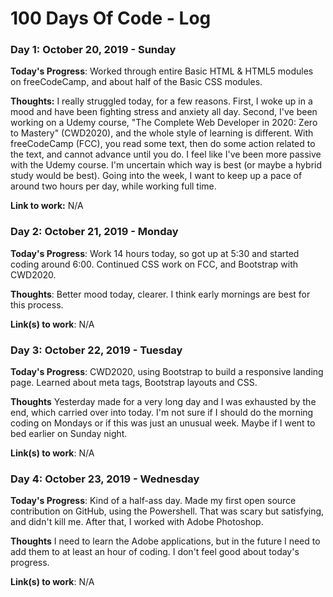 # 100 Days Of Code - Log

### Day 1: October 20, 2019 - Sunday

**Today's Progress**: Worked through entire Basic HTML & HTML5 modules on freeCodeCamp, and about half of the Basic CSS modules. 

**Thoughts:** I really struggled today, for a few reasons. First, I woke up in a mood and have been fighting stress and anxiety all day. Second, I've been working on a Udemy course, "The Complete Web Developer in 2020: Zero to Mastery" (CWD2020), and the whole style of learning is different. With freeCodeCamp (FCC), you read some text, then do some action related to the text, and cannot advance until you do. I feel like I've been more passive with the Udemy course. I'm uncertain which way is best (or maybe a hybrid study would be best). Going into the week, I want to keep up a pace of around two hours per day, while working full time. 

**Link to work:** N/A

### Day 2: October 21, 2019 - Monday

**Today's Progress**: Work 14 hours today, so got up at 5:30 and started coding around 6:00. Continued CSS work on FCC, and Bootstrap with CWD2020.

**Thoughts**: Better mood today, clearer. I think early mornings are best for this process.

**Link(s) to work**: N/A


### Day 3: October 22, 2019 - Tuesday

**Today's Progress**: CWD2020, using Bootstrap to build a responsive landing page. Learned about meta tags, Bootstrap layouts and CSS.  

**Thoughts** Yesterday made for a very long day and I was exhausted by the end, which carried over into today. I'm not sure if I should do the morning coding on Mondays or if this was just an unusual week. Maybe if I went to bed earlier on Sunday night.

**Link(s) to work**: N/A


### Day 4: October 23, 2019 - Wednesday

**Today's Progress**: Kind of a half-ass day. Made my first open source contribution on GitHub, using the Powershell. That was scary but satisfying, and didn't kill me. After that, I worked with Adobe Photoshop. 

**Thoughts** I need to learn the Adobe applications, but in the future I need to add them to at least an hour of coding. I don't feel good about today's progress.

**Link(s) to work**: N/A

